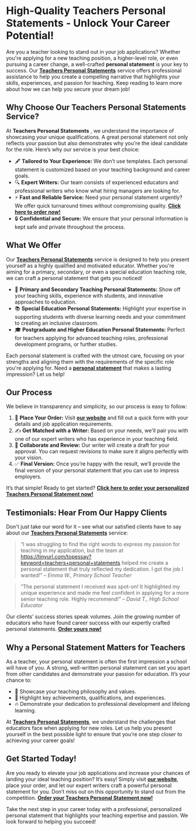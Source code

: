 # High-Quality Teachers Personal Statements - Unlock Your Career Potential!

Are you a teacher looking to stand out in your job applications? Whether you're applying for a new teaching position, a higher-level role, or even pursuing a career change, a well-crafted **personal statement** is your key to success. Our [**Teachers Personal Statements**](https://tinyurl.com/topessay?keyword=teachers+personal+statements) service offers professional assistance to help you create a compelling narrative that highlights your skills, experiences, and passion for teaching. Keep reading to learn more about how we can help you secure your dream job!

## Why Choose Our Teachers Personal Statements Service?

At **Teachers Personal Statements** , we understand the importance of showcasing your unique qualifications. A great personal statement not only reflects your passion but also demonstrates why you're the ideal candidate for the role. Here’s why our service is your best choice:

- 🖋️ **Tailored to Your Experience:** We don’t use templates. Each personal statement is customized based on your teaching background and career goals.
- 🔍 **Expert Writers:** Our team consists of experienced educators and professional writers who know what hiring managers are looking for.
- ⚡ **Fast and Reliable Service:** Need your personal statement urgently? We offer quick turnaround times without compromising quality. [**Click here to order now!**](https://tinyurl.com/topessay?keyword=teachers+personal+statements)
- 🔒 **Confidential and Secure:** We ensure that your personal information is kept safe and private throughout the process.

## What We Offer

Our [**Teachers Personal Statements**](https://tinyurl.com/topessay?keyword=teachers+personal+statements) service is designed to help you present yourself as a highly qualified and motivated educator. Whether you're aiming for a primary, secondary, or even a special education teaching role, we can craft a personal statement that gets you noticed!

- 🌟 **Primary and Secondary Teaching Personal Statements:** Show off your teaching skills, experience with students, and innovative approaches to education.
- 📚 **Special Education Personal Statements:** Highlight your expertise in supporting students with diverse learning needs and your commitment to creating an inclusive classroom.
- 🎓 **Postgraduate and Higher Education Personal Statements:** Perfect for teachers applying for advanced teaching roles, professional development programs, or further studies.

Each personal statement is crafted with the utmost care, focusing on your strengths and aligning them with the requirements of the specific role you're applying for. Need a [**personal statement**](https://tinyurl.com/topessay?keyword=teachers+personal+statements) that makes a lasting impression? Let us help!

## Our Process

We believe in transparency and simplicity, so our process is easy to follow:

1. 📄 **Place Your Order:** Visit [**our website**](https://tinyurl.com/topessay?keyword=teachers+personal+statements) and fill out a quick form with your details and job application requirements.
2. ✍️ **Get Matched with a Writer:** Based on your needs, we'll pair you with one of our expert writers who has experience in your teaching field.
3. 🔄 **Collaborate and Review:** Our writer will create a draft for your approval. You can request revisions to make sure it aligns perfectly with your vision.
4. ✅ **Final Version:** Once you’re happy with the result, we’ll provide the final version of your personal statement that you can use to impress employers.

It’s that simple! Ready to get started? [**Click here to order your personalized Teachers Personal Statement now!**](https://tinyurl.com/topessay?keyword=teachers+personal+statements)

## Testimonials: Hear From Our Happy Clients

Don't just take our word for it – see what our satisfied clients have to say about our [**Teachers Personal Statements**](https://tinyurl.com/topessay?keyword=teachers+personal+statements) service:

> “I was struggling to find the right words to express my passion for teaching in my application, but the team at https://tinyurl.com/topessay?keyword=teachers+personal+statements helped me create a personal statement that truly reflected my dedication. I got the job I wanted!” – _Emma W., Primary School Teacher_

> “The personal statement I received was spot-on! It highlighted my unique experience and made me feel confident in applying for a more senior teaching role. Highly recommend!” – _David T., High School Educator_

Our clients’ success stories speak volumes. Join the growing number of educators who have found career success with our expertly crafted personal statements. [**Order yours now!**](https://tinyurl.com/topessay?keyword=teachers+personal+statements)

## Why a Personal Statement Matters for Teachers

As a teacher, your personal statement is often the first impression a school will have of you. A strong, well-written personal statement can set you apart from other candidates and demonstrate your passion for education. It’s your chance to:

- 🌟 Showcase your teaching philosophy and values.
- 💼 Highlight key achievements, qualifications, and experiences.
- 🔥 Demonstrate your dedication to professional development and lifelong learning.

At [**Teachers Personal Statements**](https://tinyurl.com/topessay?keyword=teachers+personal+statements), we understand the challenges that educators face when applying for new roles. Let us help you present yourself in the best possible light to ensure that you’re one step closer to achieving your career goals!

## Get Started Today!

Are you ready to elevate your job applications and increase your chances of landing your ideal teaching position? It’s easy! Simply visit [**our website**](https://tinyurl.com/topessay?keyword=teachers+personal+statements), place your order, and let our expert writers craft a powerful personal statement for you. Don’t miss out on this opportunity to stand out from the competition. [**Order your Teachers Personal Statement now!**](https://tinyurl.com/topessay?keyword=teachers+personal+statements)

Take the next step in your career today with a professional, personalized personal statement that highlights your teaching expertise and passion. We look forward to helping you succeed!

